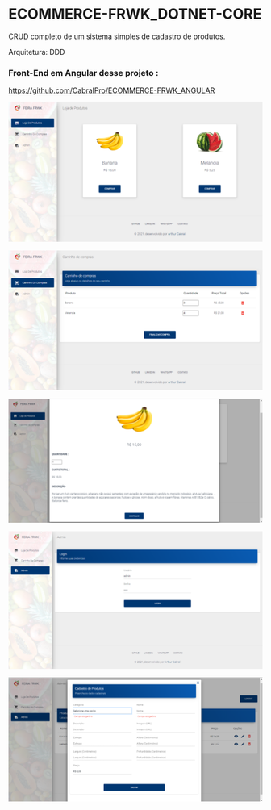 # ECOMMERCE-FRWK_DOTNET-CORE

CRUD completo de um sistema simples de cadastro de produtos.

Arquitetura: DDD

### Front-End em Angular desse projeto :

https://github.com/CabralPro/ECOMMERCE-FRWK_ANGULAR



![alt text](https://github.com/CabralPro/ECOMMERCE-FRWK_ANGULAR/blob/main/demo_images/Vitrine.png?raw=true)




![alt text](https://github.com/CabralPro/ECOMMERCE-FRWK_ANGULAR/blob/main/demo_images/Carrinho.png?raw=true)




![alt text](https://github.com/CabralPro/ECOMMERCE-FRWK_ANGULAR/blob/main/demo_images/Detalhes%20do%20produto.png?raw=true)




![alt text](https://github.com/CabralPro/ECOMMERCE-FRWK_ANGULAR/blob/main/demo_images/Login.png?raw=true)




![alt text](https://github.com/CabralPro/ECOMMERCE-FRWK_ANGULAR/blob/main/demo_images/Cadastrar%20produto.png?raw=true)